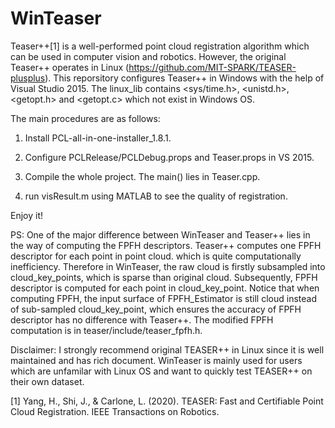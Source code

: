# WinTeaser
Teaser++[1] is a well-performed point cloud registration algorithm which can be used in computer vision and robotics. However, the original Teaser++ operates in Linux (https://github.com/MIT-SPARK/TEASER-plusplus). This reporsitory configures Teaser++ in Windows with the help of Visual Studio 2015. The linux_lib contains <sys/time.h>, <unistd.h>, <getopt.h> and <getopt.c> which not exist in Windows OS.   

The main procedures are as follows:

1. Install PCL-all-in-one-installer_1.8.1. 

2. Configure PCLRelease/PCLDebug.props and Teaser.props in VS 2015. 

3. Compile the whole project. The main() lies in Teaser.cpp. 

4. run visResult.m using MATLAB to see the quality of registration. 

Enjoy it! 

PS: One of the major difference between WinTeaser and Teaser++ lies in the way of computing the FPFH descriptors. Teaser++ computes one FPFH descriptor for each point in point cloud. which is quite computationally inefficiency. Therefore in WinTeaser, the raw cloud is firstly subsampled into cloud_key_points, which is sparse than original cloud. Subsequently, FPFH descriptor is computed for each point in cloud_key_point. Notice that when computing FPFH, the input surface of FPFH_Estimator is still cloud instead of sub-sampled cloud_key_point, which ensures the accuracy of FPFH descriptor has no difference with Teaser++. The modified FPFH computation is in teaser/include/teaser_fpfh.h. 

Disclaimer: I strongly recommend original TEASER++ in Linux since it is well maintained and has rich document. WinTeaser is mainly used for users which are unfamilar with Linux OS and want to quickly test TEASER++ on their own dataset. 

[1] Yang, H., Shi, J., & Carlone, L. (2020). TEASER: Fast and Certifiable Point Cloud Registration. IEEE Transactions on Robotics.
